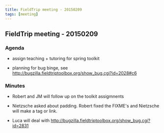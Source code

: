 ```yaml
---
title: FieldTrip meeting - 20150209
tags: [meeting]
---
```


## FieldTrip meeting - 20150209

### Agenda

- assign teaching + tutoring for spring toolkit

- planning for bug binge, see <http://bugzilla.fieldtriptoolbox.org/show_bug.cgi?id=2028#c6>

### Minutes

- Robert and JM will follow up on the toolkit assigmnents

- Nietzsche asked about padding. Robert fixed the FIXME's and Nietzsche will make a tag or link.

- Luca will deal with <http://bugzilla.fieldtriptoolbox.org/show_bug.cgi?id=2831>
